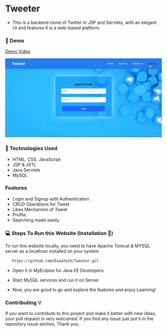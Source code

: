 # Tweeter
- This is a backend clone of Twitter in JSP and Servlets, with an elegant UI and features.It is a web-based platform.
### 📼 Demo
[Demo Video](https://youtu.be/YYJ70kR4wiI)

![Tweeter](img.jpg)

### 🧰 Technologies Used
- HTML, CSS, JavaScript
- JSP & JSTL
- Java Servlets
- MySQL

### Features
- Login and Signup with Authentication
- CRUD Operations for Tweet
- Likes Mechanism of Tweet
- Profile
- Searching made easily.

### 💻 Steps To Run this Website (Installation 🔌)
To run this website locally, you need to have Apache Tomcat & MYSQL server as a localhost installed on your system


```bash
   https://github.com/DiaaTech/Tweeter.git
```

- Open it in MyEclpise for Java EE Developers.

- Start MySQL services and run it on Server

- Now, you are good to go and explore the features and enjoy Learning!

### Contributing 💡
If you want to contribute to this project and make it better with new ideas, your pull request is very welcomed.
If you find any issue just put it in the repository issue section, Thank you.
